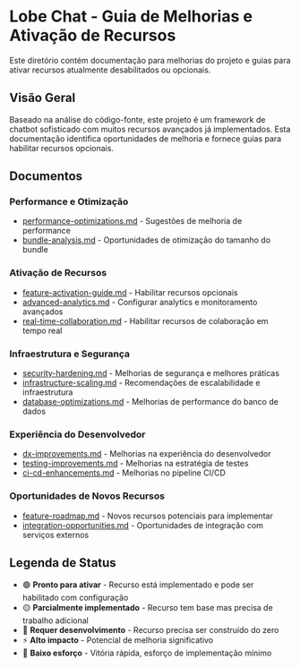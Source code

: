 # Lobe Chat - Guia de Melhorias e Ativação de Recursos

Este diretório contém documentação para melhorias do projeto e guias para ativar recursos atualmente desabilitados ou opcionais.

## Visão Geral

Baseado na análise do código-fonte, este projeto é um framework de chatbot sofisticado com muitos recursos avançados já implementados. Esta documentação identifica oportunidades de melhoria e fornece guias para habilitar recursos opcionais.

## Documentos

### Performance e Otimização
- [performance-optimizations.md](./performance-optimizations.md) - Sugestões de melhoria de performance
- [bundle-analysis.md](./bundle-analysis.md) - Oportunidades de otimização do tamanho do bundle

### Ativação de Recursos
- [feature-activation-guide.md](./feature-activation-guide.md) - Habilitar recursos opcionais
- [advanced-analytics.md](./advanced-analytics.md) - Configurar analytics e monitoramento avançados
- [real-time-collaboration.md](./real-time-collaboration.md) - Habilitar recursos de colaboração em tempo real

### Infraestrutura e Segurança
- [security-hardening.md](./security-hardening.md) - Melhorias de segurança e melhores práticas
- [infrastructure-scaling.md](./infrastructure-scaling.md) - Recomendações de escalabilidade e infraestrutura
- [database-optimizations.md](./database-optimizations.md) - Melhorias de performance do banco de dados

### Experiência do Desenvolvedor
- [dx-improvements.md](./dx-improvements.md) - Melhorias na experiência do desenvolvedor
- [testing-improvements.md](./testing-improvements.md) - Melhorias na estratégia de testes
- [ci-cd-enhancements.md](./ci-cd-enhancements.md) - Melhorias no pipeline CI/CD

### Oportunidades de Novos Recursos
- [feature-roadmap.md](./feature-roadmap.md) - Novos recursos potenciais para implementar
- [integration-opportunities.md](./integration-opportunities.md) - Oportunidades de integração com serviços externos

## Legenda de Status

- 🟢 **Pronto para ativar** - Recurso está implementado e pode ser habilitado com configuração
- 🟡 **Parcialmente implementado** - Recurso tem base mas precisa de trabalho adicional
- 🔴 **Requer desenvolvimento** - Recurso precisa ser construído do zero
- ⚡ **Alto impacto** - Potencial de melhoria significativo
- 🔧 **Baixo esforço** - Vitória rápida, esforço de implementação mínimo